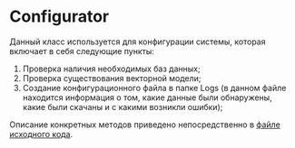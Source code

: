 # Configurator

Данный класс используется для конфигурации системы, которая включает в себя
следующие пункты:
1. Проверка наличия необходимых баз данных;
2. Проверка существования векторной модели;
3. Создание конфигурационного файла в папке Logs (в данном файле находится
информация о том, какие данные были обнаружены, какие были скачаны и с какими
возникли ошибки);

Описание конкретных методов приведено непосредственно в 
[файле исходного кода](./../../../Python/Services/Configurator.py).
